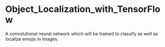 # Object_Localization_with_TensorFlow
A convolutional neural network which will be trained to classify as well as localize emojis in images.

